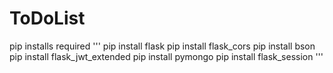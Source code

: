 # ToDoList
pip installs required
'''
pip install flask
pip install flask_cors
pip install bson
pip install flask_jwt_extended
pip install pymongo
pip install flask_session
'''

